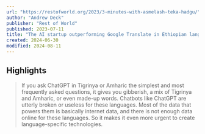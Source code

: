 ```yaml
---
url: "https://restofworld.org/2023/3-minutes-with-asmelash-teka-hadgu/"
author: "Andrew Deck"
publisher: "Rest of World"
published: 2023-07-11
title: "The AI startup outperforming Google Translate in Ethiopian languages"
created: 2024-06-30
modified: 2024-08-11
---
```


## Highlights

> If you ask ChatGPT in Tigrinya or Amharic the simplest and most frequently asked questions, it gives you gibberish, a mix of Tigrinya and Amharic, or even made-up words. Chatbots like ChatGPT are utterly broken or useless for these languages. Most of the data that powers them is basically internet data, and there is not enough data online for these languages. So it makes it even more urgent to create language-specific technologies.

